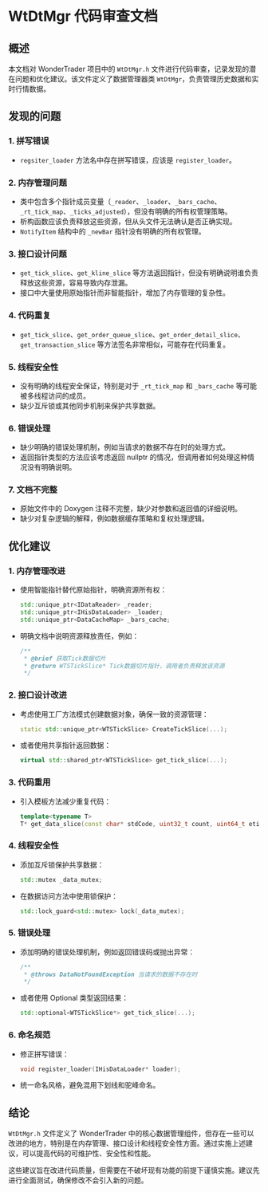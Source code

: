 # WtDtMgr 代码审查文档

## 概述

本文档对 WonderTrader 项目中的 `WtDtMgr.h` 文件进行代码审查，记录发现的潜在问题和优化建议。该文件定义了数据管理器类 `WtDtMgr`，负责管理历史数据和实时行情数据。

## 发现的问题

### 1. 拼写错误

- `regsiter_loader` 方法名中存在拼写错误，应该是 `register_loader`。

### 2. 内存管理问题

- 类中包含多个指针成员变量（`_reader`、`_loader`、`_bars_cache`、`_rt_tick_map`、`_ticks_adjusted`），但没有明确的所有权管理策略。
- 析构函数应该负责释放这些资源，但从头文件无法确认是否正确实现。
- `NotifyItem` 结构中的 `_newBar` 指针没有明确的所有权管理。

### 3. 接口设计问题

- `get_tick_slice`、`get_kline_slice` 等方法返回指针，但没有明确说明谁负责释放这些资源，容易导致内存泄漏。
- 接口中大量使用原始指针而非智能指针，增加了内存管理的复杂性。

### 4. 代码重复

- `get_tick_slice`、`get_order_queue_slice`、`get_order_detail_slice`、`get_transaction_slice` 等方法签名非常相似，可能存在代码重复。

### 5. 线程安全性

- 没有明确的线程安全保证，特别是对于 `_rt_tick_map` 和 `_bars_cache` 等可能被多线程访问的成员。
- 缺少互斥锁或其他同步机制来保护共享数据。

### 6. 错误处理

- 缺少明确的错误处理机制，例如当请求的数据不存在时的处理方式。
- 返回指针类型的方法应该考虑返回 nullptr 的情况，但调用者如何处理这种情况没有明确说明。

### 7. 文档不完整

- 原始文件中的 Doxygen 注释不完整，缺少对参数和返回值的详细说明。
- 缺少对复杂逻辑的解释，例如数据缓存策略和复权处理逻辑。

## 优化建议

### 1. 内存管理改进

- 使用智能指针替代原始指针，明确资源所有权：
  ```cpp
  std::unique_ptr<IDataReader> _reader;
  std::unique_ptr<IHisDataLoader> _loader;
  std::unique_ptr<DataCacheMap> _bars_cache;
  ```

- 明确文档中说明资源释放责任，例如：
  ```cpp
  /**
   * @brief 获取Tick数据切片
   * @return WTSTickSlice* Tick数据切片指针，调用者负责释放该资源
   */
  ```

### 2. 接口设计改进

- 考虑使用工厂方法模式创建数据对象，确保一致的资源管理：
  ```cpp
  static std::unique_ptr<WTSTickSlice> CreateTickSlice(...);
  ```

- 或者使用共享指针返回数据：
  ```cpp
  virtual std::shared_ptr<WTSTickSlice> get_tick_slice(...);
  ```

### 3. 代码重用

- 引入模板方法减少重复代码：
  ```cpp
  template<typename T>
  T* get_data_slice(const char* stdCode, uint32_t count, uint64_t etime = 0);
  ```

### 4. 线程安全性

- 添加互斥锁保护共享数据：
  ```cpp
  std::mutex _data_mutex;
  ```

- 在数据访问方法中使用锁保护：
  ```cpp
  std::lock_guard<std::mutex> lock(_data_mutex);
  ```

### 5. 错误处理

- 添加明确的错误处理机制，例如返回错误码或抛出异常：
  ```cpp
  /**
   * @throws DataNotFoundException 当请求的数据不存在时
   */
  ```

- 或者使用 Optional 类型返回结果：
  ```cpp
  std::optional<WTSTickSlice*> get_tick_slice(...);
  ```

### 6. 命名规范

- 修正拼写错误：
  ```cpp
  void register_loader(IHisDataLoader* loader);
  ```

- 统一命名风格，避免混用下划线和驼峰命名。

## 结论

`WtDtMgr.h` 文件定义了 WonderTrader 中的核心数据管理组件，但存在一些可以改进的地方，特别是在内存管理、接口设计和线程安全性方面。通过实施上述建议，可以提高代码的可维护性、安全性和性能。

这些建议旨在改进代码质量，但需要在不破坏现有功能的前提下谨慎实施。建议先进行全面测试，确保修改不会引入新的问题。
